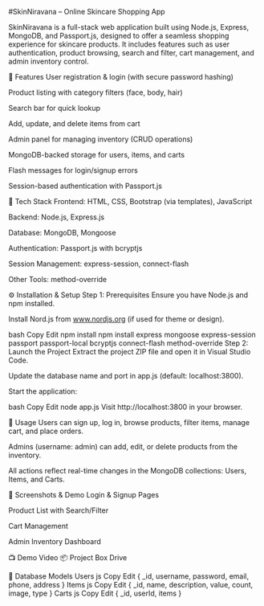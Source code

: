 #SkinNiravana – Online Skincare Shopping App

SkinNiravana is a full-stack web application built using Node.js, Express, MongoDB, and Passport.js, designed to offer a seamless shopping experience for skincare products. It includes features such as user authentication, product browsing, search and filter, cart management, and admin inventory control.

🚀 Features
User registration & login (with secure password hashing)

Product listing with category filters (face, body, hair)

Search bar for quick lookup

Add, update, and delete items from cart

Admin panel for managing inventory (CRUD operations)

MongoDB-backed storage for users, items, and carts

Flash messages for login/signup errors

Session-based authentication with Passport.js

🧩 Tech Stack
Frontend: HTML, CSS, Bootstrap (via templates), JavaScript

Backend: Node.js, Express.js

Database: MongoDB, Mongoose

Authentication: Passport.js with bcryptjs

Session Management: express-session, connect-flash

Other Tools: method-override

⚙️ Installation & Setup
Step 1: Prerequisites
Ensure you have Node.js and npm installed.

Install Nord.js from www.nordjs.org (if used for theme or design).

bash
Copy
Edit
npm install
npm install express mongoose express-session passport passport-local bcryptjs connect-flash method-override
Step 2: Launch the Project
Extract the project ZIP file and open it in Visual Studio Code.

Update the database name and port in app.js (default: localhost:3800).

Start the application:

bash
Copy
Edit
node app.js
Visit http://localhost:3800 in your browser.

🧪 Usage
Users can sign up, log in, browse products, filter items, manage cart, and place orders.

Admins (username: admin) can add, edit, or delete products from the inventory.

All actions reflect real-time changes in the MongoDB collections: Users, Items, and Carts.

📸 Screenshots & Demo
Login & Signup Pages

Product List with Search/Filter

Cart Management

Admin Inventory Dashboard

📺 Demo Video
📦 Project Box Drive

📂 Database Models
Users
js
Copy
Edit
{ _id, username, password, email, phone, address }
Items
js
Copy
Edit
{ _id, name, description, value, count, image, type }
Carts
js
Copy
Edit
{ _id, userId, items }
